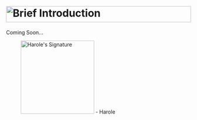 # <a href="#"><picture><source media="(prefers-color-scheme: light)" srcset="https://user-images.githubusercontent.com/47141290/194556032-1608a701-b7f3-46fc-9b39-e2beada8548b.svg"><source media="(prefers-color-scheme: dark)" srcset="https://user-images.githubusercontent.com/47141290/194556036-8f32ede1-2249-47ce-904a-06a98852c554.svg"><img alt="Brief Introduction" title="Brief Introduction" width="100%" height="44" src="https://user-images.githubusercontent.com/47141290/194556032-1608a701-b7f3-46fc-9b39-e2beada8548b.svg"></picture></a>
Coming Soon...

<figure title="Harole's Signature">
<img alt="Harole's Signature" title="Harole's Signature" width="200" src="https://user-images.githubusercontent.com/47141290/194127671-1d720896-257f-4ee0-b13e-d086d6909b26.svg">
<span>- Harole</span>
</figure>

